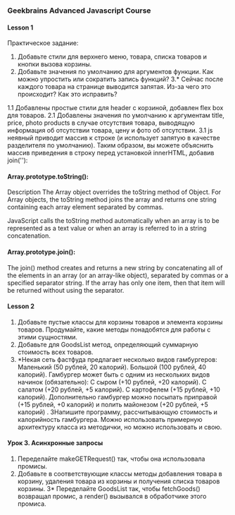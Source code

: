 ### Geekbrains Advanced Javascript Course

#### Lesson 1

Практическое задание:

1. Добавьте стили для верхнего меню, товара, списка товаров и кнопки вызова корзины.
2. Добавьте значения по умолчанию для аргументов функции. Как можно упростить или сократить запись функций? 3.* Сейчас
   после каждого товара на странице выводится запятая. Из-за чего это происходит? Как это исправить?

1.1 Добавлены простые стили для header с корзиной, добавлен flex box для товаров. 2.1 Добавлены значения по умолчанию к
аргументам title, price, photo products в случае отсутствия товара, выводящую информация об отсутствии товара, цену и
фото об отсутствии. 3.1 js неявный приводит массив к строке (и использует запятую в качестве разделителя по умолчанию).
Таким образом, вы можете объяснить массив приведения в строку перед установкой innerHTML, добавив join(''):

#### Array.prototype.toString():

Description The Array object overrides the toString method of Object. For Array objects, the toString method joins the
array and returns one string containing each array element separated by commas.

JavaScript calls the toString method automatically when an array is to be represented as a text value or when an array
is referred to in a string concatenation.

#### Array.prototype.join():

The join() method creates and returns a new string by concatenating all of the elements in an array (or an array-like
object), separated by commas or a specified separator string. If the array has only one item, then that item will be
returned without using the separator.

#### Lesson 2

1. Добавьте пустые классы для корзины товаров и элемента корзины товаров. Продумайте, какие методы понадобятся для
   работы с этими сущностями.
2. Добавьте для GoodsList метод, определяющий суммарную стоимость всех товаров.
3. *Некая сеть фастфуда предлагает несколько видов гамбургеров:
   Маленький (50 рублей, 20 калорий). Большой (100 рублей, 40 калорий). Гамбургер может быть с одним из нескольких видов
   начинок (обязательно):
   С сыром (+10 рублей, +20 калорий). С салатом (+20 рублей, +5 калорий). С картофелем (+15 рублей, +10 калорий).
   Дополнительно гамбургер можно посыпать приправой (+15 рублей, +0 калорий) и полить майонезом (+20 рублей, +5 калорий)
   . 3Напишите программу, рассчитывающую стоимость и калорийность гамбургера. Можно использовать примерную архитектуру
   класса из методички, но можно использовать и свою.

#### Урок 3. Асинхронные запросы

1. Переделайте makeGETRequest() так, чтобы она использовала промисы.
2. Добавьте в соответствующие классы методы добавления товара в корзину, удаления товара из корзины и получения списка
   товаров корзины. 3* Переделайте GoodsList так, чтобы fetchGoods() возвращал промис, а render() вызывался в
   обработчике этого промиса.